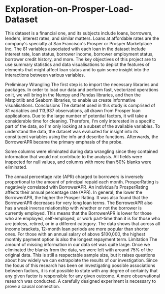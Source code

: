 # Exploration-on-Prosper-Load-Dataset
This dataset is a financial one, and its subjects include loans, borrowers, lenders, interest rates, and similar matters. Loans at affordable rates are the company's specialty at San Francisco's Prosper or Prosper Marketplace Inc. The 81 variables associated with each loan in the dataset include interest rate, loan status, borrower income, borrower employment status, borrower credit history, and more. The key objectives of this project are to use summary statistics and data visualisations to depict the features of elements that might affect loan status and to gain some insight into the interactions between various variables.

Preliminary Wrangling
The first step is to import the necessary libraries and packages. In order to load our data and perform fast, vectorized operations on it, we will bring in the Numpy and Pandas libraries, and then the Matplotlib and Seaborn libraries, to enable us create informative visualisations.
Conclusions
The dataset used in this study is comprised of 81 variables and 113,937 observations, all drawn from Prosper loan applications. Due to the large number of potential factors, it will take a considerable time for cleaning. Therefore, I'm only interested in a specific part of the data, so I'm only looking at a subset of the available variables. To understand the data, the dataset was evaluated for insight into its constituent variables using the info and describe functions. Afterwards, the BorrowerAPR became the primary emphasis of the probe.

Some columns were eliminated during data wrangling since they contained information that would not contribute to the analysis. All fields were inspected for null values, and columns with more than 50% blanks were eliminated.

The annual percentage rate (APR) charged to borrowers is inversely proportional to the amount of principal repaid each month. ProsperRating is negatively correlated with BorrowerAPR. An individual's ProsperRating affects their annual percentage rate (APR). In general, the lower the BorrowerAPR, the higher the Prosper Rating. It was also found that the BorrowerAPR decreases for very long loan terms. The BorrowerAPR also has a weak inverse relationship with whether or not the borrower is currently employed. This means that the BorrowerAPR is lower for those who are employed, self-employed, or work part-time than it is for those who are jobless, retired, or in a different category. The data shows that across all income brackets, 12-month loan periods are more popular than shorter ones. For those with an annual salary of above $100,000, the highest monthly payment option is also the longest repayment term.
Limitation
The amount of missing information in our data set was quite large. Once we eliminated the blanks from the data, we were left with around 75% of the original data. This is still a respectable sample size, but it raises questions about how widely we can extrapolate the results of our investigation. Since the focus of this research has been on investigating possible associations between factors, it is not possible to state with any degree of certainty that any given factor is responsible for any given outcome. A mere observational research was conducted. A carefully designed experiment is necessary to prove a causal connection.
